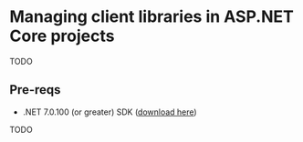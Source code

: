 # Managing client libraries in ASP.NET Core projects

TODO

## Pre-reqs

- .NET 7.0.100 (or greater) SDK ([download here](https://dotnet.microsoft.com/download/dotnet/7.0))

TODO
